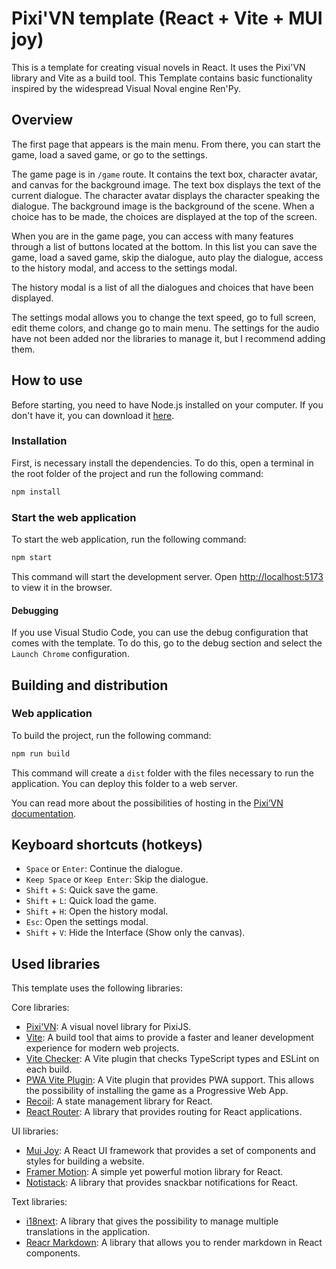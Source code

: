 # Pixi'VN template (React + Vite + MUI joy)

This is a template for creating visual novels in React. It uses the Pixi'VN library and Vite as a build tool.
This Template contains basic functionality inspired by the widespread Visual Noval engine Ren'Py.

## Overview

The first page that appears is the main menu. From there, you can start the game, load a saved game, or go to the settings.

The game page is in `/game` route. It contains the text box, character avatar, and canvas for the background image. The text box displays the text of the current dialogue. The character avatar displays the character speaking the dialogue. The background image is the background of the scene.
When a choice has to be made, the choices are displayed at the top of the screen.

When you are in the game page, you can access with many features through a list of buttons located at the bottom. In this list you can save the game, load a saved game, skip the dialogue, auto play the dialogue, access to the history modal, and access to the settings modal.

The history modal is a list of all the dialogues and choices that have been displayed.

The settings modal allows you to change the text speed, go to full screen, edit theme colors, and change go to main menu. The settings for the audio have not been added nor the libraries to manage it, but I recommend adding them.

## How to use

Before starting, you need to have Node.js installed on your computer. If you don't have it, you can download it [here](https://nodejs.org/).

### Installation

First, is necessary install the dependencies. To do this, open a terminal in the root folder of the project and run the following command:

```bash
npm install
```

### Start the web application

To start the web application, run the following command:

```bash
npm start
```

This command will start the development server. Open [http://localhost:5173](http://localhost:5173) to view it in the browser.

#### Debugging

If you use Visual Studio Code, you can use the debug configuration that comes with the template. To do this, go to the debug section and select the `Launch Chrome` configuration.

## Building and distribution

### Web application

To build the project, run the following command:

```bash
npm run build
```

This command will create a `dist` folder with the files necessary to run the application. You can deploy this folder to a web server.

You can read more about the possibilities of hosting in the [Pixi’VN documentation](https://pixi-vn.web.app/advanced/distribution.html#hosting).

## Keyboard shortcuts (hotkeys)

* `Space` or `Enter`: Continue the dialogue.
* `Keep Space` or `Keep Enter`: Skip the dialogue.
* `Shift` + `S`: Quick save the game.
* `Shift` + `L`: Quick load the game.
* `Shift` + `H`: Open the history modal.
* `Esc`: Open the settings modal.
* `Shift` + `V`: Hide the Interface (Show only the canvas).

## Used libraries

This template uses the following libraries:

Core libraries:

* [Pixi'VN](https://www.npmjs.com/package/@drincs/pixi-vn): A visual novel library for PixiJS.
* [Vite](https://vitejs.dev/): A build tool that aims to provide a faster and leaner development experience for modern web projects.
* [Vite Checker](https://www.npmjs.com/package/vite-plugin-checker): A Vite plugin that checks TypeScript types and ESLint on each build.
* [PWA Vite Plugin](https://vite-pwa-org.netlify.app): A Vite plugin that provides PWA support. This allows the possibility of installing the game as a Progressive Web App.
* [Recoil](https://recoiljs.org/): A state management library for React.
* [React Router](https://reactrouter.com/): A library that provides routing for React applications.

UI libraries:

* [Mui Joy](https://mui.com/joy-ui/getting-started/): A React UI framework that provides a set of components and styles for building a website.
* [Framer Motion](https://www.framer.com/motion/): A simple yet powerful motion library for React.
* [Notistack](https://iamhosseindhv.com/notistack): A library that provides snackbar notifications for React.

Text libraries:

* [i18next](https://www.i18next.com/): A library that gives the possibility to manage multiple translations in the application.
* [Reacr Markdown](https://www.npmjs.com/package/react-markdown): A library that allows you to render markdown in React components.
